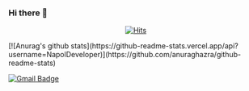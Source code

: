 ### Hi there 👋

  <div align=center>
	
  [![Hits](https://hits.seeyoufarm.com/api/count/incr/badge.svg?url=https://github.com/NapolDeveloper)](https://hits.seeyoufarm.com) 
	
  </div>
[![Anurag's github stats](https://github-readme-stats.vercel.app/api?username=NapolDeveloper)](https://github.com/anuraghazra/github-readme-stats)

[![Gmail Badge](https://img.shields.io/badge/Gmail-d14836?style=flat-square&logo=Gmail&logoColor=white&link=mailto:loma1016@gmail.com)](mailto:loma1016@gmail.com)
<!--
**NapolDeveloper/NapolDeveloper** is a ✨ _special_ ✨ repository because its `README.md` (this file) appears on your GitHub profile.

Here are some ideas to get you started:

- 🔭 I’m currently working on ...
- 🌱 I’m currently learning ...
- 👯 I’m looking to collaborate on ...
- 🤔 I’m looking for help with ...
- 💬 Ask me about ...
- 📫 How to reach me: ...
- 😄 Pronouns: ...
- ⚡ Fun fact: ...
-->
